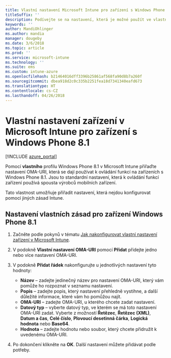 ```yaml
---
title: Vlastní nastavení Microsoft Intune pro zařízení s Windows Phone 8.1
titleSuffix: ''
description: Podívejte se na nastavení, která je možné použít ve vlastním profilu Windows Phone 8.1.
keywords: ''
author: MandiOhlinger
ms.author: mandia
manager: dougeby
ms.date: 3/6/2018
ms.topic: article
ms.prod: ''
ms.service: microsoft-intune
ms.technology: ''
ms.suite: ems
ms.custom: intune-azure
ms.openlocfilehash: b21464016dff3396b25861af568fa90d8b7a260f
ms.sourcegitcommit: dbea918d2c0c335b2251fea18d7341340eafd673
ms.translationtype: HT
ms.contentlocale: cs-CZ
ms.lasthandoff: 04/26/2018
---
```

# <a name="microsoft-intune-custom-device-settings-for-devices-running-windows-phone-81"></a>Vlastní nastavení zařízení v Microsoft Intune pro zařízení s Windows Phone 8.1

[!INCLUDE [azure_portal](./includes/azure_portal.md)]

Pomocí **vlastního** profilu Windows Phone 8.1 v Microsoft Intune přiřaďte nastavení OMA-URI, která se dají používat k ovládání funkcí na zařízeních s Windows Phone 8.1. Jsou to standardní nastavení, která k ovládání funkcí zařízení používá spousta výrobců mobilních zařízení.

Tato vlastnost umožňuje přiřadit nastavení, která nejdou konfigurovat pomocí jiných zásad Intune.

## <a name="custom-policy-settings-for-windows-phone-81-devices"></a>Nastavení vlastních zásad pro zařízení Windows Phone 8.1

1. Začněte podle pokynů v tématu [Jak nakonfigurovat vlastní nastavení zařízení v Microsoft Intune](custom-settings-configure.md).
2. V podokně **Vlastní nastavení OMA-URI** pomocí **Přidat** přidejte jedno nebo více nastavení OMA-URI.
3. V podokně **Přidat řádek** nakonfigurujte u jednotlivých nastavení tyto hodnoty:
    - **Název** – zadejte jedinečný název pro nastavení OMA-URI, který vám pomůže ho rozpoznat v seznamu nastavení.
    - **Popis** – zadejte popis, který nastavení přehledně vystihne, a další důležité informace, které vám ho pomůžou najít.
    - **OMA-URI** – zadejte OMA-URI, u kterého chcete zadat nastavení.
    - **Datový typ** – vyberte datový typ, ve kterém se má toto nastavení OMA-URI zadat. Vyberte z možností **Řetězec**, **Řetězec (XML)**, **Datum a čas**, **Celé číslo**, **Plovoucí desetinná čárka**, **Logická hodnota** nebo **Base64**.
    - **Hodnota** – zadejte hodnotu nebo soubor, který chcete přidružit k uvedenému OMA-URI.

4. Po dokončení klikněte na **OK**. Další nastavení můžete přidávat podle potřeby.

